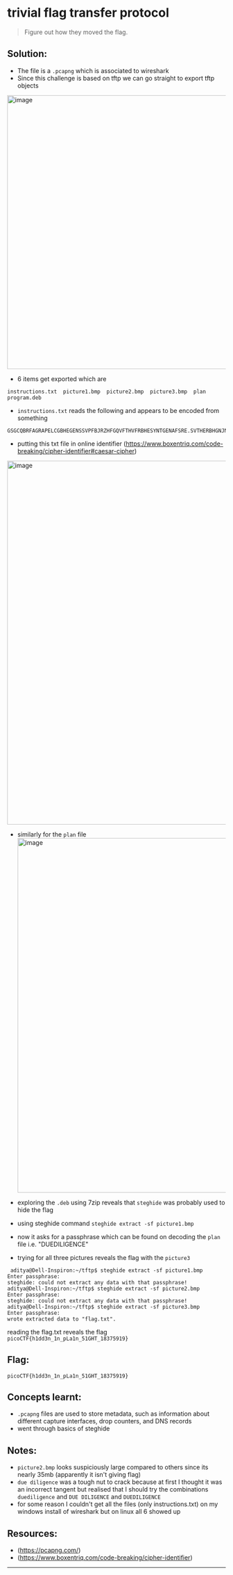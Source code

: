 # trivial flag transfer protocol
> Figure out how they moved the flag.

## Solution:

- The file is a `.pcapng` which is associated to wireshark 
- Since this challenge is based on tftp we can go straight to export tftp objects
<img width="615" height="630" alt="image" src="https://github.com/user-attachments/assets/6565a600-4a97-465b-846b-2bcc258d1da9" />


- 6 items get exported which are
```
instructions.txt  picture1.bmp  picture2.bmp  picture3.bmp  plan  program.deb
```

- `instructions.txt` reads the following and appears to be encoded from something
```
GSGCQBRFAGRAPELCGBHEGENSSVPFBJRZHFGQVFTHVFRBHESYNTGENAFSRE.SVTHERBHGNJNLGBUVQRGURSYNTNAQVJVYYPURPXONPXSBEGURCYNA
```
- putting this txt file in online identifier (https://www.boxentriq.com/code-breaking/cipher-identifier#caesar-cipher) 
<img width="1319" height="837" alt="image" src="https://github.com/user-attachments/assets/6732c312-538c-421f-956c-511e049120a1" />


- similarly for the `plan` file
  <img width="1068" height="816" alt="image" src="https://github.com/user-attachments/assets/29d4b71f-162c-4967-a321-84c4666dc3db" />


- exploring the `.deb` using 7zip reveals that `steghide` was probably used to hide the flag
- using steghide command  `steghide extract -sf picture1.bmp`
- now it asks for a passphrase which can be found on decoding the `plan` file i.e. "DUEDILIGENCE"
- trying for all three pictures reveals the flag with the `picture3`
```
 aditya@Dell-Inspiron:~/tftp$ steghide extract -sf picture1.bmp
Enter passphrase:
steghide: could not extract any data with that passphrase!
aditya@Dell-Inspiron:~/tftp$ steghide extract -sf picture2.bmp
Enter passphrase:
steghide: could not extract any data with that passphrase!
aditya@Dell-Inspiron:~/tftp$ steghide extract -sf picture3.bmp
Enter passphrase:
wrote extracted data to "flag.txt".
```
reading the flag.txt reveals the flag `picoCTF{h1dd3n_1n_pLa1n_51GHT_18375919}`

## Flag:

```
picoCTF{h1dd3n_1n_pLa1n_51GHT_18375919}
```

## Concepts learnt:

- `.pcapng` files are used to store metadata, such as information about different capture interfaces, drop counters, and DNS records
- went through basics of steghide 

## Notes:

-  `picture2.bmp` looks suspiciously large compared to others since its nearly 35mb (apparently it isn't giving flag)
-  `due diligence` was a tough nut to crack because at first I thought it was an incorrect tangent but realised that I should try the combinations `duediligence` and `DUE DILIGENCE` and `DUEDILIGENCE`
-  for some reason I couldn't get all the files (only instructions.txt) on my windows install of wireshark but on linux all 6 showed up

## Resources:

- (https://pcapng.com/)
- (https://www.boxentriq.com/code-breaking/cipher-identifier)


***
